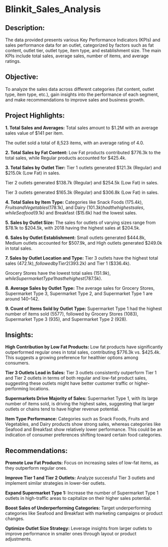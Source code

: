 # Blinkit_Sales_Analysis
## Description:
The data provided presents various Key Performance Indicators (KPIs) and sales performance data for an outlet, categorized by factors such as fat content, outlet tier, outlet type, item type, and establishment size. The main KPIs include total sales, average sales, number of items, and average ratings.

## Objective:
To analyze the sales data across different categories (fat content, outlet type, item type, etc.), gain insights into the performance of each segment, and make recommendations to improve sales and business growth.

## Project Highlights:
**1. Total Sales and Averages:**
Total sales amount to $1.2M with an average sales value of $141 per item.

The outlet sold a total of 8,523 items, with an average rating of 4.0.

**2. Total Sales by Fat Content:**
Low Fat products contributed $776.3k to the total sales, while Regular products accounted for $425.4k.



**3. Total Sales by Outlet Tier:**
Tier 1 outlets generated $121.3k (Regular) and $215.0k (Low Fat) in sales.

Tier 2 outlets generated $138.7k (Regular) and $254.5k (Low Fat) in sales.

Tier 3 outlets generated $165.3k (Regular) and $306.8k (Low Fat) in sales.

**4. Total Sales by Item Type:**
Categories like Snack Foods ($175.4k), Fruits and Vegetables ($178.1k), and Dairy ($101.3k) had the highest sales, while Seafood ($9.1k) and Breakfast ($15.6k) had the lowest sales.

**5. Sales by Outlet Size:**
The sales for outlets of varying sizes range from $78.1k to $204.5k, with 2018 having the highest sales at $204.5k.

**6. Sales by Outlet Establishment:**
Small outlets generated $444.8k, Medium outlets accounted for $507.9k, and High outlets generated $249.0k in total sales.

**7. Sales by Outlet Location and Type:**
Tier 3 outlets have the highest total sales ($472.1k), followed by Tier 2 ($393.2k) and Tier 1 ($336.4k).

Grocery Stores have the lowest total sales ($151.9k), while Supermarket Type 1 has the highest ($787.5k).

**8. Average Sales by Outlet Type:**
The average sales for Grocery Stores, Supermarket Type 3, Supermarket Type 2, and Supermarket Type 1 are around $140–$142.

**9. Count of Items Sold by Outlet Type:**
Supermarket Type 1 had the highest number of items sold (5577), followed by Grocery Stores (1083), Supermarket Type 3 (935), and Supermarket Type 2 (928).

## Insights:
**High Contribution by Low Fat Products:** Low fat products have significantly outperformed regular ones in total sales, contributing $776.3k vs. $425.4k. This suggests a growing preference for healthier options among consumers.

**Tier 3 Outlets Lead in Sales:** Tier 3 outlets consistently outperform Tier 1 and Tier 2 outlets in terms of both regular and low-fat product sales, suggesting these outlets might have better customer traffic or higher-performing locations.

**Supermarkets Drive Majority of Sales:** Supermarket Type 1, with its large number of items sold, is driving the highest sales, suggesting that larger outlets or chains tend to have higher revenue potential.

**Item Type Performance:** Categories such as Snack Foods, Fruits and Vegetables, and Dairy products show strong sales, whereas categories like Seafood and Breakfast show relatively lower performance. This could be an indication of consumer preferences shifting toward certain food categories.

## Recommendations:
**Promote Low Fat Products:** Focus on increasing sales of low-fat items, as they outperform regular ones.

**Improve Tier 1 and Tier 2 Outlets:** Analyze successful Tier 3 outlets and implement similar strategies in lower-tier outlets.

**Expand Supermarket Type 1:** Increase the number of Supermarket Type 1 outlets in high-traffic areas to capitalize on their higher sales potential.

**Boost Sales of Underperforming Categories:** Target underperforming categories like Seafood and Breakfast with marketing campaigns or product changes.

**Optimize Outlet Size Strategy:** Leverage insights from larger outlets to improve performance in smaller ones through layout or product adjustments.



